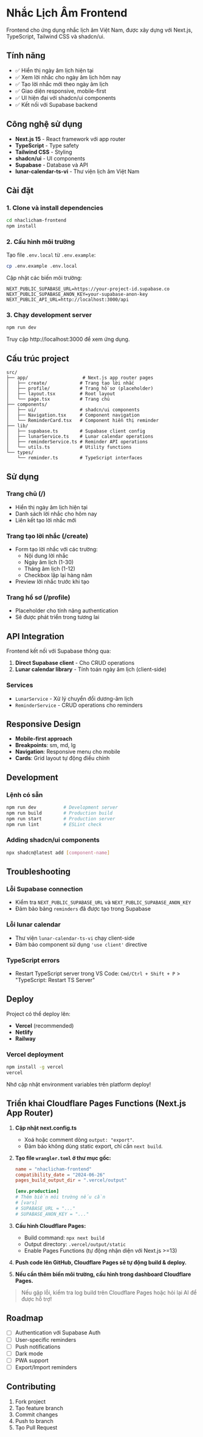 # Nhắc Lịch Âm Frontend

Frontend cho ứng dụng nhắc lịch âm Việt Nam, được xây dựng với Next.js, TypeScript, Tailwind CSS và shadcn/ui.

## Tính năng

- ✅ Hiển thị ngày âm lịch hiện tại
- ✅ Xem lời nhắc cho ngày âm lịch hôm nay
- ✅ Tạo lời nhắc mới theo ngày âm lịch
- ✅ Giao diện responsive, mobile-first
- ✅ UI hiện đại với shadcn/ui components
- ✅ Kết nối với Supabase backend

## Công nghệ sử dụng

- **Next.js 15** - React framework với app router
- **TypeScript** - Type safety
- **Tailwind CSS** - Styling
- **shadcn/ui** - UI components
- **Supabase** - Database và API
- **lunar-calendar-ts-vi** - Thư viện lịch âm Việt Nam

## Cài đặt

### 1. Clone và install dependencies

```bash
cd nhaclicham-frontend
npm install
```

### 2. Cấu hình môi trường

Tạo file `.env.local` từ `.env.example`:

```bash
cp .env.example .env.local
```

Cập nhật các biến môi trường:

```env
NEXT_PUBLIC_SUPABASE_URL=https://your-project-id.supabase.co
NEXT_PUBLIC_SUPABASE_ANON_KEY=your-supabase-anon-key
NEXT_PUBLIC_API_URL=http://localhost:3000/api
```

### 3. Chạy development server

```bash
npm run dev
```

Truy cập http://localhost:3000 để xem ứng dụng.

## Cấu trúc project

```
src/
├── app/                    # Next.js app router pages
│   ├── create/            # Trang tạo lời nhắc
│   ├── profile/           # Trang hồ sơ (placeholder)
│   ├── layout.tsx         # Root layout
│   └── page.tsx           # Trang chủ
├── components/
│   ├── ui/                # shadcn/ui components
│   ├── Navigation.tsx     # Component navigation
│   └── ReminderCard.tsx   # Component hiển thị reminder
├── lib/
│   ├── supabase.ts        # Supabase client config
│   ├── lunarService.ts    # Lunar calendar operations
│   ├── reminderService.ts # Reminder API operations
│   └── utils.ts           # Utility functions
└── types/
    └── reminder.ts        # TypeScript interfaces
```

## Sử dụng

### Trang chủ (/)

- Hiển thị ngày âm lịch hiện tại
- Danh sách lời nhắc cho hôm nay
- Liên kết tạo lời nhắc mới

### Trang tạo lời nhắc (/create)

- Form tạo lời nhắc với các trường:
  - Nội dung lời nhắc
  - Ngày âm lịch (1-30)
  - Tháng âm lịch (1-12)
  - Checkbox lặp lại hàng năm
- Preview lời nhắc trước khi tạo

### Trang hồ sơ (/profile)

- Placeholder cho tính năng authentication
- Sẽ được phát triển trong tương lai

## API Integration

Frontend kết nối với Supabase thông qua:

1. **Direct Supabase client** - Cho CRUD operations
2. **Lunar calendar library** - Tính toán ngày âm lịch (client-side)

### Services

- `LunarService` - Xử lý chuyển đổi dương-âm lịch
- `ReminderService` - CRUD operations cho reminders

## Responsive Design

- **Mobile-first approach**
- **Breakpoints**: sm, md, lg
- **Navigation**: Responsive menu cho mobile
- **Cards**: Grid layout tự động điều chỉnh

## Development

### Lệnh có sẵn

```bash
npm run dev          # Development server
npm run build        # Production build
npm run start        # Production server
npm run lint         # ESLint check
```

### Adding shadcn/ui components

```bash
npx shadcn@latest add [component-name]
```

## Troubleshooting

### Lỗi Supabase connection

- Kiểm tra `NEXT_PUBLIC_SUPABASE_URL` và `NEXT_PUBLIC_SUPABASE_ANON_KEY`
- Đảm bảo bảng `reminders` đã được tạo trong Supabase

### Lỗi lunar calendar

- Thư viện `lunar-calendar-ts-vi` chạy client-side
- Đảm bảo component sử dụng `'use client'` directive

### TypeScript errors

- Restart TypeScript server trong VS Code: `Cmd/Ctrl + Shift + P` > "TypeScript: Restart TS Server"

## Deploy

Project có thể deploy lên:

- **Vercel** (recommended)
- **Netlify**
- **Railway**

### Vercel deployment

```bash
npm install -g vercel
vercel
```

Nhớ cập nhật environment variables trên platform deploy!

## Triển khai Cloudflare Pages Functions (Next.js App Router)

1. **Cập nhật next.config.ts**
   - Xoá hoặc comment dòng `output: "export"`.
   - Đảm bảo không dùng static export, chỉ cần `next build`.

2. **Tạo file `wrangler.toml` ở thư mục gốc:**

   ```toml
   name = "nhaclicham-frontend"
   compatibility_date = "2024-06-26"
   pages_build_output_dir = ".vercel/output"

   [env.production]
   # Thêm biến môi trường nếu cần
   # [vars]
   # SUPABASE_URL = "..."
   # SUPABASE_ANON_KEY = "..."
   ```

3. **Cấu hình Cloudflare Pages:**
   - Build command: `npx next build`
   - Output directory: `.vercel/output/static`
   - Enable Pages Functions (tự động nhận diện với Next.js >=13)

4. **Push code lên GitHub, Cloudflare Pages sẽ tự động build & deploy.**

5. **Nếu cần thêm biến môi trường, cấu hình trong dashboard Cloudflare Pages.**

> Nếu gặp lỗi, kiểm tra log build trên Cloudflare Pages hoặc hỏi lại AI để được hỗ trợ!

## Roadmap

- [ ] Authentication với Supabase Auth
- [ ] User-specific reminders
- [ ] Push notifications
- [ ] Dark mode
- [ ] PWA support
- [ ] Export/Import reminders

## Contributing

1. Fork project
2. Tạo feature branch
3. Commit changes
4. Push to branch
5. Tạo Pull Request
